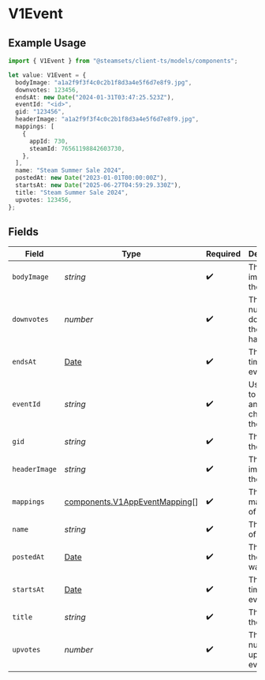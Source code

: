 # V1Event

## Example Usage

```typescript
import { V1Event } from "@steamsets/client-ts/models/components";

let value: V1Event = {
  bodyImage: "a1a2f9f3f4c0c2b1f8d3a4e5f6d7e8f9.jpg",
  downvotes: 123456,
  endsAt: new Date("2024-01-31T03:47:25.523Z"),
  eventId: "<id>",
  gid: "123456",
  headerImage: "a1a2f9f3f4c0c2b1f8d3a4e5f6d7e8f9.jpg",
  mappings: [
    {
      appId: 730,
      steamId: 76561198842603730,
    },
  ],
  name: "Steam Summer Sale 2024",
  postedAt: new Date("2023-01-01T00:00:00Z"),
  startsAt: new Date("2025-06-27T04:59:29.330Z"),
  title: "Steam Summer Sale 2024",
  upvotes: 123456,
};
```

## Fields

| Field                                                                                         | Type                                                                                          | Required                                                                                      | Description                                                                                   | Example                                                                                       |
| --------------------------------------------------------------------------------------------- | --------------------------------------------------------------------------------------------- | --------------------------------------------------------------------------------------------- | --------------------------------------------------------------------------------------------- | --------------------------------------------------------------------------------------------- |
| `bodyImage`                                                                                   | *string*                                                                                      | :heavy_check_mark:                                                                            | The body image of the event                                                                   | a1a2f9f3f4c0c2b1f8d3a4e5f6d7e8f9.jpg                                                          |
| `downvotes`                                                                                   | *number*                                                                                      | :heavy_check_mark:                                                                            | The number of downvotes the event has                                                         | 123456                                                                                        |
| `endsAt`                                                                                      | [Date](https://developer.mozilla.org/en-US/docs/Web/JavaScript/Reference/Global_Objects/Date) | :heavy_check_mark:                                                                            | The end time of the event                                                                     |                                                                                               |
| `eventId`                                                                                     | *string*                                                                                      | :heavy_check_mark:                                                                            | Use this ID to make any changes to the event                                                  |                                                                                               |
| `gid`                                                                                         | *string*                                                                                      | :heavy_check_mark:                                                                            | The gid of the event                                                                          | 123456                                                                                        |
| `headerImage`                                                                                 | *string*                                                                                      | :heavy_check_mark:                                                                            | The header image of the event                                                                 | a1a2f9f3f4c0c2b1f8d3a4e5f6d7e8f9.jpg                                                          |
| `mappings`                                                                                    | [components.V1AppEventMapping](../../models/components/v1appeventmapping.md)[]                | :heavy_check_mark:                                                                            | The mappings of the event                                                                     |                                                                                               |
| `name`                                                                                        | *string*                                                                                      | :heavy_check_mark:                                                                            | The name of the event                                                                         | Steam Summer Sale 2024                                                                        |
| `postedAt`                                                                                    | [Date](https://developer.mozilla.org/en-US/docs/Web/JavaScript/Reference/Global_Objects/Date) | :heavy_check_mark:                                                                            | The time the event was posted                                                                 | 2023-01-01T00:00:00Z                                                                          |
| `startsAt`                                                                                    | [Date](https://developer.mozilla.org/en-US/docs/Web/JavaScript/Reference/Global_Objects/Date) | :heavy_check_mark:                                                                            | The start time of the event                                                                   |                                                                                               |
| `title`                                                                                       | *string*                                                                                      | :heavy_check_mark:                                                                            | The title of the event                                                                        | Steam Summer Sale 2024                                                                        |
| `upvotes`                                                                                     | *number*                                                                                      | :heavy_check_mark:                                                                            | The number of upvotes the event has                                                           | 123456                                                                                        |